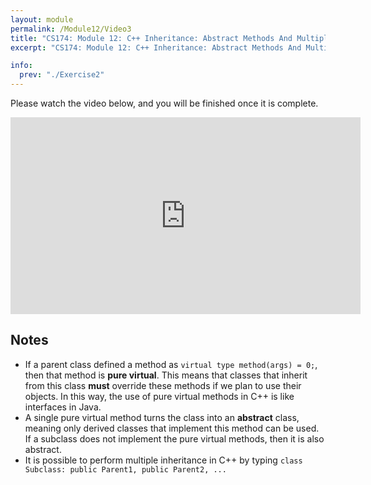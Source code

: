 ```yaml
---
layout: module
permalink: /Module12/Video3
title: "CS174: Module 12: C++ Inheritance: Abstract Methods And Multiple Inheritance"
excerpt: "CS174: Module 12: C++ Inheritance: Abstract Methods And Multiple Inheritance"

info:
  prev: "./Exercise2"
---
```


Please watch the video below, and you will be finished once it is complete.

<iframe width="560" height="315" src="https://www.youtube.com/embed/C-m_8gVUfGA" frameborder="0" allow="accelerometer; autoplay; clipboard-write; encrypted-media; gyroscope; picture-in-picture" allowfullscreen></iframe>

<h2>Notes</h2>
<ul>
<li>If a parent class defined a method as <code>virtual type method(args) = 0;</code>, then that method is <b>pure virtual</b>.  This means that classes that inherit from this class <b>must</b> override these methods if we plan to use their objects.  In this way, the use of pure virtual methods in C++ is like interfaces in Java.</li>
<li>A single pure virtual method turns the class into an <b>abstract</b> class, meaning only derived classes that implement this method can be used.  If a subclass does not implement the pure virtual methods, then it is also abstract.</li>
<li>It is possible to perform multiple inheritance in C++ by typing <code>class Subclass: public Parent1, public Parent2, ...</code></li>
</ul>
